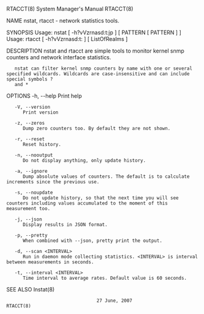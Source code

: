 RTACCT(8)							    System Manager's Manual							     RTACCT(8)

NAME
       nstat, rtacct - network statistics tools.

SYNOPSIS
       Usage: nstat [ -h?vVzrnasd:t:jp ] [ PATTERN [ PATTERN ] ]
       Usage: rtacct [ -h?vVzrnasd:t: ] [ ListOfRealms ]

DESCRIPTION
       nstat and rtacct are simple tools to monitor kernel snmp counters and network interface statistics.

       nstat can filter kernel snmp counters by name with one or several specified wildcards. Wildcards are case-insensitive and can include special symbols ?
       and *

OPTIONS
       -h, --help Print help

       -V, --version
	      Print version

       -z, --zeros
	      Dump zero counters too. By default they are not shown.

       -r, --reset
	      Reset history.

       -n, --nooutput
	      Do not display anything, only update history.

       -a, --ignore
	      Dump absolute values of counters. The default is to calculate increments since the previous use.

       -s, --noupdate
	      Do not update history, so that the next time you will see counters including values accumulated to the moment of this measurement too.

       -j, --json
	      Display results in JSON format.

       -p, --pretty
	      When combined with --json, pretty print the output.

       -d, --scan <INTERVAL>
	      Run in daemon mode collecting statistics. <INTERVAL> is interval between measurements in seconds.

       -t, --interval <INTERVAL>
	      Time interval to average rates. Default value is 60 seconds.

SEE ALSO
       lnstat(8)

									 27 June, 2007								     RTACCT(8)
